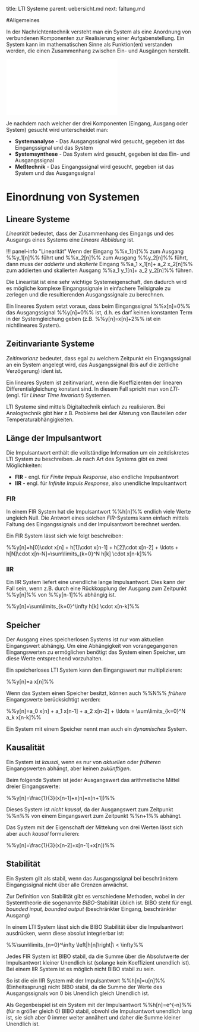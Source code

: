 title: LTI Systeme
parent: uebersicht.md
next: faltung.md

#Allgemeines

In der Nachrichtentechnik versteht man ein System als eine Anordnung von verbundenen Komponenten zur Realisierung einer
Aufgabenstellung. Ein System kann im mathematischen Sinne als Funktion(en) verstanden werden, die einen Zusammenhang
zwischen Ein- und Ausgängen herstellt.

![Systeme]({filename}system.svg.tex)

Je nachdem nach welcher der drei Komponenten (Eingang, Ausgang oder System) gesucht wird unterscheidet man:

* **Systemanalyse** - Das Ausgangssignal wird gesucht, gegeben ist das Eingangssignal und das System
* **Systemsynthese** - Das System wird gesucht, gegeben ist das Ein- und Ausgangssignal
* **Meßtechnik** - Das Eingangssignal wird gesucht, gegeben ist das System und das Ausgangssignal

# Einordnung von Systemen
## Lineare Systeme
*Linearität* bedeutet, dass der Zusammenhang des Eingangs und des Ausgangs eines Systems eine *Lineare Abbildung* ist.

!!! panel-info "Linearität"
    Wenn der Eingang %%x_1[n]%% zum Ausgang %%y_1[n]%% führt und %%x_2[n]%% zum Ausgang %%y_2[n]%% führt, dann muss der
    *addierte* und *skalierte* Eingang %%a_1 x_1[n]+ a_2 x_2[n]%% zum addierten und skalierten Ausgang
    %%a_1 y_1[n]+ a_2 y_2[n]%% führen.

Die Linearität ist eine sehr wichtige Systemeigenschaft, den dadurch wird es mögliche komplexe Eingangssignale in
einfachere Teilsignale zu zerlegen und die resultierenden Ausgangssignale zu berechnen.

Ein lineares System setzt voraus, dass beim Eingangssignal %%x[n]=0%% das Ausgangssignal %%y[n]=0%% ist, d.h. es darf
keinen konstanten Term in der Systemgleichung geben (z.B. %%y[n]=x[n]+2%% ist ein nichtlineares System).

## Zeitinvariante Systeme
*Zeitinvarianz* bedeutet, dass egal zu welchem Zeitpunkt ein Eingangssignal an ein System angelegt wird, das
Ausgangssignal (bis auf die zeitliche Verzögerung) ident ist.

Ein lineares System ist zeitinvariant, wenn die Koeffizienten der linearen Differentialgleichung konstant sind. In diesem
Fall spricht man von *LTI*- (engl. für *Linear Time Invariant*) Systemen.

LTI Systeme sind mittels Digitaltechnik einfach zu realisieren. Bei Analogtechnik gibt hier z.B. Probleme bei der
Alterung von Bauteilen oder Temperaturabhängigkeiten.

## Länge der Impulsantwort
Die Impulsantwort enthält die vollständige Information um ein zeitdiskretes LTI System zu beschreiben. Je nach Art
des Systems gibt es zwei Möglichkeiten:

* **FIR** - engl. für *Finite Impuls Response*, also endliche Impulsantwort
* **IIR** - engl. für *Infinite Impuls Response*, also unendliche Impulsantwort

### FIR
In einem FIR System hat die Impulsantwort %%h[n]%% endlich viele Werte ungleich Null. Die Antwort
eines solchen *FIR*-Systems kann einfach mittels Faltung des Eingangssignals und der Impulsantwort berechnet werden.

Ein FIR System lässt sich wie folgt beschreiben:

%%y[n]=h[0]\cdot x[n] + h[1]\cdot x[n-1] + h[2]\cdot x[n-2] + \ldots + h[N]\cdot x[n-N]=\sum\limits_{k=0}^N h[k] \cdot x[n-k]%%

### IIR
Ein IIR System liefert eine unendliche lange Impulsantwort. Dies kann der Fall sein, wenn z.B. durch eine Rückkopplung
der Ausgang zum Zeitpunkt %%y[n]%% von %%y[n-1]%% abhängig ist.

%%y[n]=\sum\limits_{k=0}^\infty h[k] \cdot x[n-k]%%

## Speicher
Der Ausgang eines speicherlosen Systems ist nur vom aktuellen Eingangswert abhängig. Um eine Abhängigkeit von
vorangegangenen Eingangswerten zu ermöglichen benötigt das System einen Speicher, um diese Werte entsprechend
vorzuhalten.

Ein speicherloses LTI System kann den Eingangswert nur multiplizieren:

%%y[n]=a x[n]%%

Wenn das System einen Speicher besitzt, können auch %%N%% *frühere* Eingangswerte berücksichtigt werden:

%%y[n]=a_0 x[n] + a_1 x[n-1] + a_2 x[n-2] + \ldots = \sum\limits_{k=0}^N a_k x[n-k]%%

Ein System mit einem Speicher nennt man auch ein *dynamisches* System.

## Kausalität
Ein System ist *kausal*, wenn es nur von *aktuellen* oder *früheren* Eingangswerten abhängt, aber keinen *zukünftigen*.

Beim folgende System ist jeder Ausgangswert das arithmetische Mittel dreier Eingangswerte:

%%y[n]=\frac{1}{3}(x[n-1]+x[n]+x[n+1])%%

Dieses System ist *nicht kausal*, da der Ausgangswert zum Zeitpunkt %%n%% von einem Eingangswert zum Zeitpunkt %%n+1%%
abhängt.

Das System mit der Eigenschaft der Mittelung von drei Werten lässt sich aber auch *kausal* formulieren:

%%y[n]=\frac{1}{3}(x[n-2]+x[n-1]+x[n])%%

## Stabilität
Ein System gilt als stabil, wenn das Ausgangssignal bei beschränktem Eingangssignal nicht über alle Grenzen anwächst.

Zur Definition von Stabilität gibt es verschiedene Methoden, wobei in der Systemtheorie die sogenannte *BIBO*-Stabilität
üblich ist. BIBO steht für engl. *bounded input, bounded output* (beschränkter Eingang, beschränkter Ausgang)

In einem LTI System lässt sich die BIBO Stabilität über die Impulsantwort ausdrücken, wenn diese absolut integrierbar
ist:

%%\sum\limits_{n=0}^\infty \left|h[n]\right|\ < \infty%%

Jedes FIR System ist BIBO stabil, da die Summe über die Absolutwerte der Impulsantwort kleiner Unendlich ist (solange
kein Koeffizient unendlich ist). Bei einem IIR System ist es möglich nicht BIBO stabil zu sein.

So ist die ein IIR System mit der Impulsantwort %%h[n]=u[n]%% (Einheitssprung) nicht BIBO stabil, da die Summe der Werte des
Ausgangssignals von 0 bis Unendlich gleich Unendlich ist.

Als Gegenbeispiel ist ein System mit der Impulsantwort %%h[n]=e^{-n}%% (für n größer gleich 0) BIBO stabil, obwohl
die Impulsantwort unendlich lang ist, sie sich aber 0 immer weiter annähert und daher die Summe kleiner Unendlich ist.
